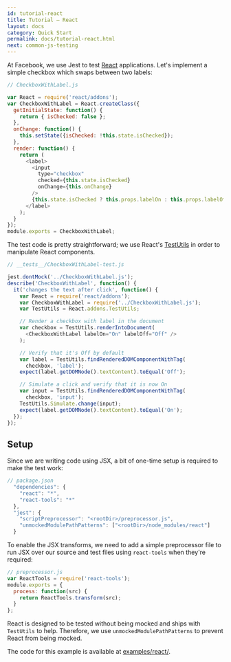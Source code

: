 ```yaml
---
id: tutorial-react
title: Tutorial – React
layout: docs
category: Quick Start
permalink: docs/tutorial-react.html
next: common-js-testing
---
```


At Facebook, we use Jest to test [React](http://facebook.github.io/react/) applications. Let's implement a simple checkbox which swaps between two labels:

```javascript
// CheckboxWithLabel.js

var React = require('react/addons');
var CheckboxWithLabel = React.createClass({
  getInitialState: function() {
    return { isChecked: false };
  },
  onChange: function() {
    this.setState({isChecked: !this.state.isChecked});
  },
  render: function() {
    return (
      <label>
        <input
          type="checkbox"
          checked={this.state.isChecked}
          onChange={this.onChange}
        />
        {this.state.isChecked ? this.props.labelOn : this.props.labelOff}
      </label>
    );
  }
});
module.exports = CheckboxWithLabel;
```

The test code is pretty straightforward; we use React's [TestUtils](http://facebook.github.io/react/docs/test-utils.html) in order to manipulate React components.

```javascript
// __tests__/CheckboxWithLabel-test.js

jest.dontMock('../CheckboxWithLabel.js');
describe('CheckboxWithLabel', function() {
  it('changes the text after click', function() {
    var React = require('react/addons');
    var CheckboxWithLabel = require('../CheckboxWithLabel.js');
    var TestUtils = React.addons.TestUtils;

    // Render a checkbox with label in the document
    var checkbox = TestUtils.renderIntoDocument(
      <CheckboxWithLabel labelOn="On" labelOff="Off" />
    );

    // Verify that it's Off by default
    var label = TestUtils.findRenderedDOMComponentWithTag(
      checkbox, 'label');
    expect(label.getDOMNode().textContent).toEqual('Off');

    // Simulate a click and verify that it is now On
    var input = TestUtils.findRenderedDOMComponentWithTag(
      checkbox, 'input');
    TestUtils.Simulate.change(input);
    expect(label.getDOMNode().textContent).toEqual('On');
  });
});
```

## Setup

Since we are writing code using JSX, a bit of one-time setup is required to make the test work:

```javascript
// package.json
  "dependencies": {
    "react": "*",
    "react-tools": "*"
  },
  "jest": {
    "scriptPreprocessor": "<rootDir>/preprocessor.js",
    "unmockedModulePathPatterns": ["<rootDir>/node_modules/react"]
  }
```

To enable the JSX transforms, we need to add a simple preprocessor file to run JSX over our source and test files using `react-tools` when they're required:

```javascript
// preprocessor.js
var ReactTools = require('react-tools');
module.exports = {
  process: function(src) {
    return ReactTools.transform(src);
  }
};
```

React is designed to be tested without being mocked and ships with `TestUtils` to help. Therefore, we use `unmockedModulePathPatterns` to prevent React from being mocked.

The code for this example is available at [examples/react/](https://github.com/facebook/jest/tree/master/examples/react).
